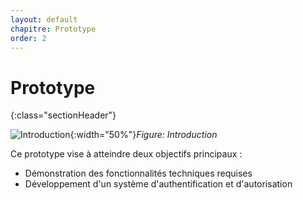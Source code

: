 ```yaml
---
layout: default
chapitre: Prototype
order: 2
---
```


# Prototype 
{:class="sectionHeader"}


<!-- new slide -->

<!-- TODO Ali : Insertion d'une #image qui représent les deux objectifs de prototype -->

![Introduction](/prototype/introduction/images/introduction.jpg){:width="50%"}*Figure: Introduction*

<!-- note -->

Ce prototype vise à atteindre deux objectifs principaux :
- Démonstration des fonctionnalités techniques requises
- Développement d'un système d'authentification et d'autorisation

<!-- new slide -->
